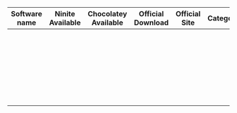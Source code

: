 | Software name | Ninite Available | Chocolatey Available | Official Download | Official Site | Category |
| ------------- | ---------------- | -------------------- | ----------------- | ------------- | -------- |
|               |                  |                      |                   |               |          |
|               |                  |                      |                   |               |          |
|               |                  |                      |                   |               |          |
|               |                  |                      |                   |               |          |
|               |                  |                      |                   |               |          |
|               |                  |                      |                   |               |          |
|               |                  |                      |                   |               |          |
|               |                  |                      |                   |               |          |
|               |                  |                      |                   |               |          |
|               |                  |                      |                   |               |          |
|               |                  |                      |                   |               |          |
|               |                  |                      |                   |               |          |
|               |                  |                      |                   |               |          |
|               |                  |                      |                   |               |          |
|               |                  |                      |                   |               |          |
|               |                  |                      |                   |               |          |
|               |                  |                      |                   |               |          |
|               |                  |                      |                   |               |          |
|               |                  |                      |                   |               |          |
|               |                  |                      |                   |               |          |
|               |                  |                      |                   |               |          |
|               |                  |                      |                   |               |          |
|               |                  |                      |                   |               |          |
|               |                  |                      |                   |               |          |
|               |                  |                      |                   |               |          |
|               |                  |                      |                   |               |          |
|               |                  |                      |                   |               |          |
|               |                  |                      |                   |               |          |
|               |                  |                      |                   |               |          |
